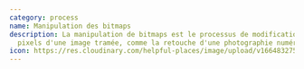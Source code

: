 ```yaml
---
category: process
name: Manipulation des bitmaps
description: La manipulation de bitmaps est le processus de modification des
  pixels d'une image tramée, comme la retouche d'une photographie numérique.
icon: https://res.cloudinary.com/helpful-places/image/upload/v1664832753/dtpr-icons/process/bitmap-manip_fysnju.svg
---
```

